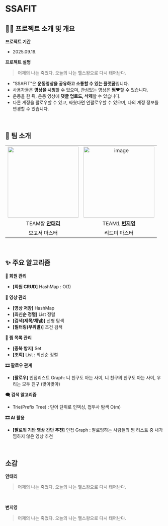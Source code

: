 # SSAFIT


## 🤸‍♂️ 프로젝트 소개 및 개요

**프로젝트 기간**
- 2025.09.19.
  
**프로젝트 설명**
> 어제의 나는 죽었다. 오늘의 나는 헬스왕으로 다시 태어난다.
- "SSAFIT"은 **운동영상을 공유하고 소통할 수 있는 플랫폼**입니다.
- 사용자들은 **영상을 시청**할 수 있으며, 관심있는 영상은 **찜❤️**할 수 있습니다.
- 운동을 한 뒤, 운동 영상에 **댓글 업로드, 삭제**할 수 있습니다.
- 다른 계정을 팔로우할 수 있고, 싸웠다면 언팔로우할 수 있으며, 나의 계정 정보를 변경할 수 있습니다.
<br>

## 👥 팀 소개
<table>
  <tr>
    <td align="center">
      <img width="225" height="225" src="https://github.com/user-attachments/assets/8bada491-2cc1-42c2-9a13-35f5458fa04f"/>
    </td>
    <td align="center">
      <img width="225" height="225" alt="image" src="https://github.com/user-attachments/assets/126a8bf0-b0b3-4a4c-9413-b7645ebc4875" />
    </td>
  </tr>
  <tr>
    <td align="center">
      TEAM짱 <a href="https://github.com/"><strong>안태리</strong></a>
    </td>
    <td align="center">
      TEAM1 <a href="https://github.com/zzero23"><strong>변지영</strong></a>
    </td>
  </tr>
  <tr>
    <td align="center">
      보고서 마스터
    </td>
    <td align="center">
       리드미 마스터
    </td>
  </tr>
</table>

<br>

## ✨ 주요 알고리즘
**🔐 회원 관리**
- **[회원 CRUD]** HashMap : O(1)<br>

**👤 영상 관리**
- **[영상 저장]** HashMap
- **[최신순 정렬]** List 정렬
- **[검색(제목/채널)]** 선형 탐색
- **[필터링(부위별)]** 조건 검색<br>

**🔎 찜 목록 관리**
- **[중복 방지]** Set
- **[조회]** List : 최신순 정렬<br>

**🎞️ 팔로우 관계**
- **[팔로우]** 인접리스트 Graph: 니 친구도 아는 사이, 니 친구의 친구도 아는 사이, 우리는 모두 친구 (맞아맞아) <br>

**🗨️ 검색 알고리즘**
- Trie(Prefix Tree) : 단어 단위로 인덱싱, 접두사 탐색 O(m) <br>

**🎞️ AI 활용**
- **[팔로워 기반 영상 간단 추천]** 인접 Graph : 팔로잉하는 사람들의 찜 리스트 중 내가 찜하지 않은 영상 추천
<br>

## 소감
**안태리**
> 어제의 나는 죽었다. 오늘의 나는 헬스왕으로 다시 태어난다.

<br>

**변지영**
> 어제의 나는 죽었다. 오늘의 나는 헬스왕으로 다시 태어난다.
